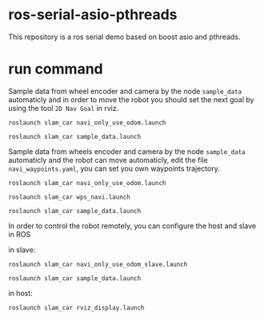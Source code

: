 # ros-serial-asio-pthreads
This repository is a ros serial demo based on boost asio and pthreads.

# run command
Sample data from wheel encoder and camera by the node `sample_data` automaticly and in order to move the robot you should set the next goal by using the tool `2D Nav Goal` in rviz.

`roslaunch slam_car navi_only_use_odom.launch`

`roslaunch slam_car sample_data.launch`


Sample data from wheels encoder and camera by the node `sample_data` automaticly and the robot can move automaticly, edit the file `navi_waypoints.yaml`, you can set you own waypoints trajectory.

`roslaunch slam_car navi_only_use_odom.launch`

`roslaunch slam_car wps_navi.launch`

`roslaunch slam_car sample_data.launch`


In order to control the robot remotely, you can configure the host and slave in ROS

in slave: 

`roslaunch slam_car navi_only_use_odom_slave.launch`

`roslaunch slam_car sample_data.launch`

in host:

`roslaunch slam_car rviz_display.launch`

